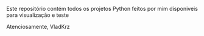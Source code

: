 Este repositório contém todos os projetos Python feitos por mim disponiveis para visualização e teste

Atenciosamente,
VladKrz
